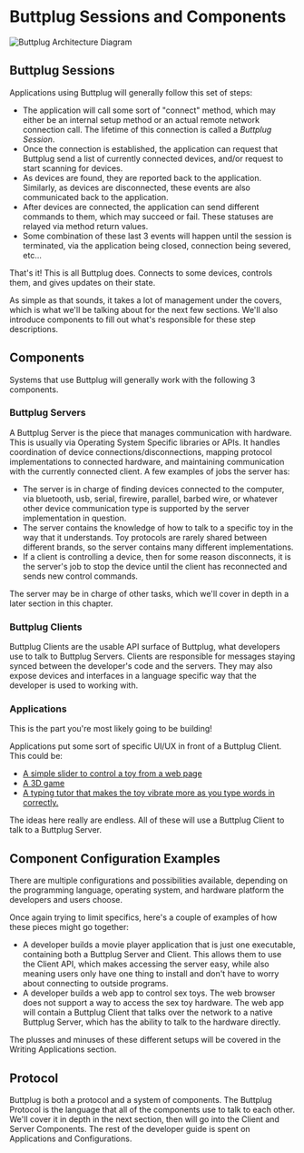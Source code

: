 # Buttplug Sessions and Components

![Buttplug Architecture Diagram](/img/dev-guide/architecture/architecture.png)

## Buttplug Sessions

Applications using Buttplug will generally follow this set of steps:

- The application will call some sort of "connect" method, which may either be an internal setup method or an actual remote network connection call. The lifetime of this connection is called a *Buttplug Session*.
- Once the connection is established, the application can request that Buttplug send a list of currently connected devices, and/or request to start scanning for devices.
- As devices are found, they are reported back to the application. Similarly, as devices are disconnected, these events are also communicated back to the application.
- After devices are connected, the application can send different commands to them, which may succeed or fail. These statuses are relayed via method return values.
- Some combination of these last 3 events will happen until the session is terminated, via the application being closed, connection being severed, etc...

That's it! This is all Buttplug does. Connects to some devices, controls them, and gives updates on their state.

As simple as that sounds, it takes a lot of management under the covers, which is what we'll be talking about for the next few sections. We'll also introduce components to fill out what's responsible for these step descriptions.

## Components

Systems that use Buttplug will generally work with the following 3 components.

### Buttplug Servers

A Buttplug Server is the piece that manages communication with hardware. This is usually via Operating System Specific libraries or APIs. It handles coordination of device connections/disconnections, mapping protocol implementations to connected hardware, and maintaining communication with the currently connected client. A few examples of jobs the server has:

- The server is in charge of finding devices connected to the computer, via bluetooth, usb, serial, firewire, parallel, barbed wire, or whatever other device communication type is supported by the server implementation in question.
- The server contains the knowledge of how to talk to a specific toy in the way that it understands. Toy protocols are rarely shared between different brands, so the server contains many different implementations.
- If a client is controlling a device, then for some reason disconnects, it is the server's job to stop the device until the client has reconnected and sends new control commands.

The server may be in charge of other tasks, which we'll cover in depth in a later section in this chapter. 

### Buttplug Clients

Buttplug Clients are the usable API surface of Buttplug, what developers use to talk to Buttplug Servers. Clients are responsible for messages staying synced between the developer's code and the servers. They may also expose devices and interfaces in a language specific way that the developer is used to working with.

### Applications

This is the part you're most likely going to be building!

Applications put some sort of specific UI/UX in front of a Buttplug Client. This could be:

-   [A simple slider to control a toy from a web page](https://playground.buttplug.world)
-   [A 3D game](https://www.youtube.com/watch?v=rAYdo1vDNak)
-   [A typing tutor that makes the toy vibrate more as you type words in correctly.](https://curiousjp.itch.io/caveman-bios-teaches-erotic-typing)

The ideas here really are endless. All of these will use a Buttplug Client to talk to a Buttplug Server.

## Component Configuration Examples

There are multiple configurations and possibilities available, depending on the programming language, operating system, and hardware platform the developers and users choose.

Once again trying to limit specifics, here's a couple of examples of how these pieces might go together:

-   A developer builds a movie player application that is just one executable, containing both a Buttplug Server and Client. This allows them to use the Client API, which makes accessing the server easy, while also meaning users only have one thing to install and don't have to worry about connecting to outside programs.
-   A developer builds a web app to control sex toys. The web browser does not support a way to access the sex toy hardware. The web app will contain a Buttplug Client that talks over the network to a native Buttplug Server, which has the ability to talk to the hardware directly.

The plusses and minuses of these different setups will be covered in the Writing Applications section.

## Protocol

Buttplug is both a protocol and a system of components. The Buttplug Protocol is the language that all of the components use to talk to each other. We'll cover it in depth in the next section, then will go into the Client and Server Components. The rest of the developer guide is spent on Applications and Configurations.